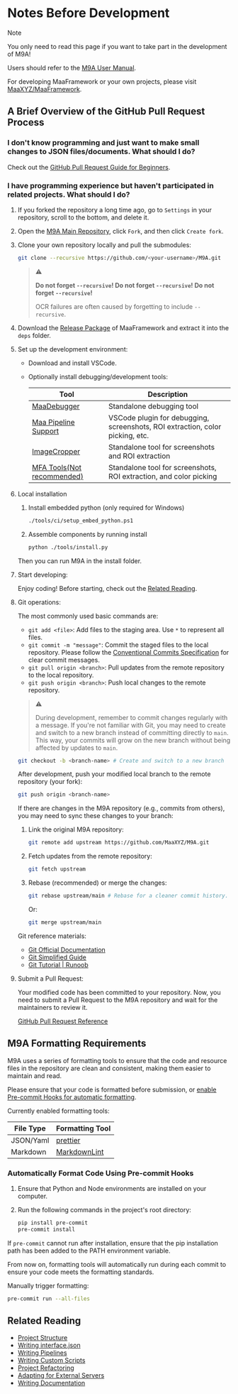 # Notes Before Development

> [!NOTE]
>
> You only need to read this page if you want to take part in the development of M9A!
>
> Users should refer to the [M9A User Manual](../manual/newbie.md).
>
> For developing MaaFramework or your own projects, please visit [MaaXYZ/MaaFramework](https://github.com/MaaXYZ/MaaFramework).

## A Brief Overview of the GitHub Pull Request Process

### I don't know programming and just want to make small changes to JSON files/documents. What should I do?

Check out the [GitHub Pull Request Guide for Beginners](https://maa.plus/docs/zh-cn/develop/pr-tutorial.html).

### I have programming experience but haven't participated in related projects. What should I do?

1. If you forked the repository a long time ago, go to `Settings` in your repository, scroll to the bottom, and delete it.

2. Open the [M9A Main Repository](https://github.com/MaaXYZ/M9A), click `Fork`, and then click `Create fork`.

3. Clone your own repository locally and pull the submodules:

    ```bash
    git clone --recursive https://github.com/<your-username>/M9A.git
    ```

    > ⚠
    >
    > **Do not forget `--recursive`! Do not forget `--recursive`! Do not forget `--recursive`!**
    >
    > OCR failures are often caused by forgetting to include `--recursive`.

4. Download the [Release Package](https://github.com/MaaXYZ/MaaFramework/releases) of MaaFramework and extract it into the `deps` folder.

5. Set up the development environment:

    - Download and install VSCode.
    - Optionally install debugging/development tools:

        | Tool | Description |
        | --- | --- |
        | [MaaDebugger](https://github.com/MaaXYZ/MaaDebugger) | Standalone debugging tool |
        | [Maa Pipeline Support](https://marketplace.visualstudio.com/items?itemName=nekosu.maa-support) | VSCode plugin for debugging, screenshots, ROI extraction, color picking, etc. |
        | [ImageCropper](https://github.com/MaaXYZ/MaaFramework/tree/main/tools/ImageCropper) | Standalone tool for screenshots and ROI extraction |
        | [MFA Tools(Not recommended)](https://github.com/SweetSmellFox/MFATools) | Standalone tool for screenshots, ROI extraction, and color picking |

6. Local installation

   1. Install embedded python (only required for Windows)

      ```bash
      ./tools/ci/setup_embed_python.ps1
      ```

   2. Assemble components by running install

      ```bash
      python ./tools/install.py
      ```

   Then you can run M9A in the install folder.

7. Start developing:

    Enjoy coding! Before starting, check out the [Related Reading](#related-reading).

8. Git operations:

    The most commonly used basic commands are:
    - `git add <file>`: Add files to the staging area. Use `*` to represent all files.
    - `git commit -m "message"`: Commit the staged files to the local repository. Please follow the [Conventional Commits Specification](https://www.conventionalcommits.org/en/v1.0.0/) for clear commit messages.
    - `git pull origin <branch>`: Pull updates from the remote repository to the local repository.
    - `git push origin <branch>`: Push local changes to the remote repository.

    > ⚠
    >
    > During development, remember to commit changes regularly with a message.
    > If you're not familiar with Git, you may need to create and switch to a new branch instead of committing directly to `main`.
    > This way, your commits will grow on the new branch without being affected by updates to `main`.

    ```bash
    git checkout -b <branch-name> # Create and switch to a new branch
    ```

    After development, push your modified local branch to the remote repository (your fork):

    ```bash
    git push origin <branch-name>
    ```

    If there are changes in the M9A repository (e.g., commits from others), you may need to sync these changes to your branch:

    1. Link the original M9A repository:

        ```bash
        git remote add upstream https://github.com/MaaXYZ/M9A.git
        ```

    2. Fetch updates from the remote repository:

        ```bash
        git fetch upstream
        ```

    3. Rebase (recommended) or merge the changes:

        ```bash
        git rebase upstream/main # Rebase for a cleaner commit history. Rebase is recommended over merge when completing your personal PR.
        ```

        Or:

        ```bash
        git merge upstream/main
        ```

    Git reference materials:
    - [Git Official Documentation](https://git-scm.com/docs)
    - [Git Simplified Guide](https://www.runoob.com/manual/git-guide/)
    - [Git Tutorial | Runoob](https://www.runoob.com/git/git-tutorial.html)

9. Submit a Pull Request:

    Your modified code has been committed to your repository. Now, you need to submit a Pull Request to the M9A repository and wait for the maintainers to review it.

    [GitHub Pull Request Reference](https://maa.plus/docs/zh-cn/develop/pr-tutorial.html)

## M9A Formatting Requirements

M9A uses a series of formatting tools to ensure that the code and resource files in the repository are clean and consistent, making them easier to maintain and read.

Please ensure that your code is formatted before submission, or [enable Pre-commit Hooks for automatic formatting](#pre-commit-hooks).

Currently enabled formatting tools:

| File Type | Formatting Tool |
| --- | --- |
| JSON/Yaml | [prettier](https://prettier.io/) |
| Markdown | [MarkdownLint](https://github.com/DavidAnson/markdownlint-cli2) |

### Automatically Format Code Using Pre-commit Hooks

<a id="pre-commit-hooks"></a>

1. Ensure that Python and Node environments are installed on your computer.

2. Run the following commands in the project's root directory:

    ```bash
    pip install pre-commit
    pre-commit install
    ```

If `pre-commit` cannot run after installation, ensure that the pip installation path has been added to the PATH environment variable.

From now on, formatting tools will automatically run during each commit to ensure your code meets the formatting standards.

Manually trigger formatting:

```bash
pre-commit run --all-files
```

## Related Reading

- [Project Structure](./Project-Structure.md)
- [Writing interface.json](./Writing-interface.json.md)
- [Writing Pipelines](./Writing-Pipelines.md)
- [Writing Custom Scripts](./Writing-Custom.md)
- [Project Refactoring](./Project-Refactoring.md)
- [Adapting for External Servers](./Adapting-Global-Servers.md)
- [Writing Documentation](./Writing-Documentation.md)
